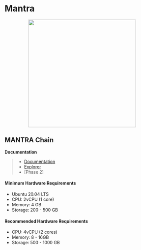 # Mantra

<div align="center">

<img src="https://github.com/catsmile100/Validator-Testnet/assets/85368621/497141eb-d744-40ab-86b7-0098904c46cf" alt="" height="350">

</div>

## MANTRA Chain

**Documentation**

> * [Documentation](https://docs.mantrachain.io/operate-a-node/initial-setup)
> * [Explorer](https://explorer.testnet.mantrachain.io/mantrachain)
> * \[Phase 2]

#### Minimum Hardware Requirements

* Ubuntu 20.04 LTS
* CPU: 2vCPU (1 core)
* Memory: 4 GB
* Storage: 200 - 500 GB

#### Recommended Hardware Requirements

* CPU: 4vCPU (2 cores)
* Memory: 8 - 16GB
* Storage: 500 - 1000 GB
